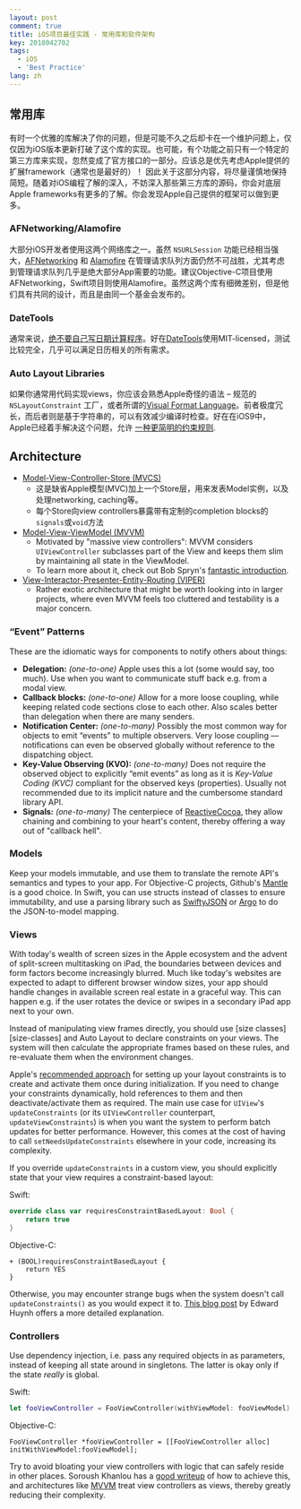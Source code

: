```yaml
---
layout: post
comment: true
title: iOS项目最佳实践 - 常用库和软件架构
key: 2018042702
tags:
  - iOS
  - 'Best Practice'
lang: zh
---
```

## 常用库
有时一个优雅的库解决了你的问题，但是可能不久之后却卡在一个维护问题上，仅仅因为iOS版本更新打破了这个库的实现。也可能，有个功能之前只有一个特定的第三方库来实现，忽然变成了官方接口的一部分。应该总是优先考虑Apple提供的扩展framework（通常也是最好的）！
因此关于这部分内容，将尽量谨慎地保持简短。随着对iOS编程了解的深入，不妨深入那些第三方库的源码，你会对底层Apple frameworks有更多的了解。你会发现Apple自己提供的框架可以做到更多。

### AFNetworking/Alamofire

大部分iOS开发者使用这两个网络库之一。虽然 `NSURLSession` 功能已经相当强大，[AFNetworking][afnetworking-github] 和 [Alamofire][alamofire-github] 在管理请求队列方面仍然不可战胜，尤其考虑到管理请求队列几乎是绝大部分App需要的功能。建议Objective-C项目使用AFNetworking，Swift项目则使用Alamofire。虽然这两个库有细微差别，但是他们具有共同的设计，而且是由同一个基金会发布的。

[afnetworking-github]: https://github.com/AFNetworking/AFNetworking
[alamofire-github]: https://github.com/Alamofire/Alamofire

### DateTools
通常来说，[绝不要自己写日期计算程序][timezones-youtube]。好在[DateTools][datetools-github]使用MIT-licensed，测试比较完全，几乎可以满足日历相关的所有需求。

[timezones-youtube]: https://www.youtube.com/watch?v=-5wpm-gesOY
[datetools-github]: https://github.com/MatthewYork/DateTools

### Auto Layout Libraries
如果你通常用代码实现views，你应该会熟悉Apple奇怪的语法 – 规范的 `NSLayoutConstraint` 工厂，或者所谓的[Visual Format Language][visual-format-language]。前者极度冗长，而后者则是基于字符串的，可以有效减少编译时检查。好在在iOS9中，Apple已经着手解决这个问题，允许 [一种更简明的约束规则][nslayoutanchor].

[visual-format-language]: https://developer.apple.com/library/ios/documentation/UserExperience/Conceptual/AutolayoutPG/VisualFormatLanguage.html
[nslayoutanchor]: https://developer.apple.com/library/prerelease/ios/documentation/AppKit/Reference/NSLayoutAnchor_ClassReference/index.html

## Architecture

* [Model-View-Controller-Store (MVCS)][mvcs]
    * 这是缺省Apple模型(MVC)加上一个Store层，用来发表Model实例，以及处理networking, caching等。
    * 每个Store向view controllers暴露带有定制的completion blocks的`signals`或`void`方法
* [Model-View-ViewModel (MVVM)][mvvm]
    * Motivated by "massive view controllers": MVVM considers `UIViewController` subclasses part of the View and keeps them slim by maintaining all state in the ViewModel.
    * To learn more about it, check out Bob Spryn's [fantastic introduction][sprynthesis-mvvm].
* [View-Interactor-Presenter-Entity-Routing (VIPER)][viper]
    * Rather exotic architecture that might be worth looking into in larger projects, where even MVVM feels too cluttered and testability is a major concern.

[mvcs]: http://programmers.stackexchange.com/questions/184396/mvcs-model-view-controller-store
[mvvm]: https://www.objc.io/issues/13-architecture/mvvm/
[sprynthesis-mvvm]: http://www.sprynthesis.com/2014/12/06/reactivecocoa-mvvm-introduction/
[viper]: https://www.objc.io/issues/13-architecture/viper/

### “Event” Patterns

These are the idiomatic ways for components to notify others about things:

* __Delegation:__ _(one-to-one)_ Apple uses this a lot (some would say, too much). Use when you want to communicate stuff back e.g. from a modal view.
* __Callback blocks:__ _(one-to-one)_ Allow for a more loose coupling, while keeping related code sections close to each other. Also scales better than delegation when there are many senders.
* __Notification Center:__ _(one-to-many)_ Possibly the most common way for objects to emit “events” to multiple observers. Very loose coupling — notifications can even be observed globally without reference to the dispatching object.
* __Key-Value Observing (KVO):__ _(one-to-many)_ Does not require the observed object to explicitly “emit events” as long as it is _Key-Value Coding (KVC)_ compliant for the observed keys (properties). Usually not recommended due to its implicit nature and the cumbersome standard library API.
* __Signals:__ _(one-to-many)_ The centerpiece of [ReactiveCocoa][reactivecocoa-github], they allow chaining and combining to your heart's content, thereby offering a way out of "callback hell".

[reactivecocoa-github]: https://github.com/ReactiveCocoa/ReactiveCocoa

### Models

Keep your models immutable, and use them to translate the remote API's semantics and types to your app. For Objective-C projects, Github's [Mantle](https://github.com/Mantle/Mantle) is a good choice. In Swift, you can use structs instead of classes to ensure immutability, and use a parsing library such as [SwiftyJSON][swiftyjson] or [Argo][argo] to do the JSON-to-model mapping.

[swiftyjson]: https://github.com/SwiftyJSON/SwiftyJSON
[argo]: https://github.com/thoughtbot/Argo

### Views

With today's wealth of screen sizes in the Apple ecosystem and the advent of split-screen multitasking on iPad, the boundaries between devices and form factors become increasingly blurred. Much like today's websites are expected to adapt to different browser window sizes, your app should handle changes in available screen real estate in a graceful way. This can happen e.g. if the user rotates the device or swipes in a secondary iPad app next to your own.

Instead of manipulating view frames directly, you should use [size classes][size-classes] and Auto Layout to declare constraints on your views. The system will then calculate the appropriate frames based on these rules, and re-evaluate them when the environment changes.

Apple's [recommended approach][wwdc-autolayout-mysteries] for setting up your layout constraints is to create and activate them once during initialization. If you need to change your constraints dynamically, hold references to them and then deactivate/activate them as required. The main use case for `UIView`'s `updateConstraints` (or its `UIViewController` counterpart, `updateViewConstraints`) is when you want the system to perform batch updates for better performance. However, this comes at the cost of having to call `setNeedsUpdateConstraints` elsewhere in your code, increasing its complexity.

If you override `updateConstraints` in a custom view, you should explicitly state that your view requires a constraint-based layout:

Swift:
```swift
override class var requiresConstraintBasedLayout: Bool {
    return true
}
```

Objective-C:
```objective_c
+ (BOOL)requiresConstraintBasedLayout {
    return YES
}
```

Otherwise, you may encounter strange bugs when the system doesn't call `updateConstraints()` as you would expect it to. [This blog post][edward-huynh-requiresconstraintbasedlayout] by Edward Huynh offers a more detailed explanation.

[wwdc-autolayout-mysteries]: https://developer.apple.com/videos/wwdc/2015/?id=219
[edward-huynh-requiresconstraintbasedlayout]: http://www.edwardhuynh.com/blog/2013/11/24/the-mystery-of-the-requiresconstraintbasedlayout/

### Controllers

Use dependency injection, i.e. pass any required objects in as parameters, instead of keeping all state around in singletons. The latter is okay only if the state _really_ is global.

Swift:
```swift
let fooViewController = FooViewController(withViewModel: fooViewModel)
```

Objective-C:
```objective_c
FooViewController *fooViewController = [[FooViewController alloc] initWithViewModel:fooViewModel];
```

Try to avoid bloating your view controllers with logic that can safely reside in other places. Soroush Khanlou has a [good writeup][khanlou-destroy-massive-vc] of how to achieve this, and architectures like [MVVM](#architecture) treat view controllers as views, thereby greatly reducing their complexity.

[khanlou-destroy-massive-vc]: http://khanlou.com/2014/09/8-patterns-to-help-you-destroy-massive-view-controller/
